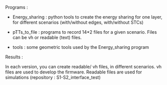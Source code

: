 Programs :

  - Energy_sharing : python tools to create the energy sharing for one layer, for different scenarios (with/without edges, with/without STCs)

  - pTTs_to_file : programs to record 14*2 files for a given scenario. Files can be vh or readable (text) files. 

  - tools : some geometric tools used by the Energy_sharing program

Results :

In each version, you can create readable/ vh files, in different scenarios.
vh files are used to develop the firmware. Readable files are used for simulations (repository : S1-S2_interface_test)

